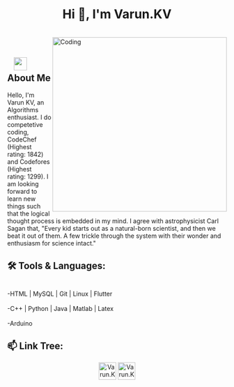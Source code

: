 <h1 align="center">Hi 👋, I'm Varun.KV</h1>

</br>
<img align="right" alt="Coding" width="400" src="https://media.giphy.com/media/WtTnAfZn6aVJfBzlN3/giphy.gif">
</br>

## &nbsp; &nbsp;<img src="https://media.giphy.com/media/WtTnAfZn6aVJfBzlN3/giphy.gif" width="30"> **About Me**

Hello, I'm Varun KV, an Algorithms enthusiast. I do competetive coding, CodeChef (Highest rating: 1842) and Codefores (Highest rating: 1299). I am looking forward to learn new things such that the logical thought process is embedded in my mind. I agree with astrophysicist Carl Sagan that, "Every kid starts out as a natural-born scientist, and then we beat it out of them. A few trickle through the system with their wonder and enthusiasm for science intact."

## 🛠️ **Tools & Languages:**

<br>-HTML | MySQL | Git | Linux | Flutter</br>
<br>-C++ | Python | Java | Matlab | Latex</br>
<br>-Arduino</br>

## 📫 **Link Tree:**
<p align="center">
<a href="https://www.linkedin.com/in/varun-kesharaju-400675191/" target="blank"><img align="center" src="https://cdn.jsdelivr.net/npm/simple-icons@3.0.1/icons/linkedin.svg" alt="Varun.KV" height="40" width="40" /></a>
<a href="mailto:varun.kesharaju@gmail.com" target="blank"><img align="center" src="https://cdn.jsdelivr.net/npm/simple-icons@3.0.1/icons/gmail.svg" alt="Varun.KV" height="40" width="40" /></a>
